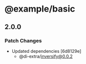 # @example/basic

## 2.0.0

### Patch Changes

- Updated dependencies [6d8129e]
  - @di-extra/inversify@0.0.2
